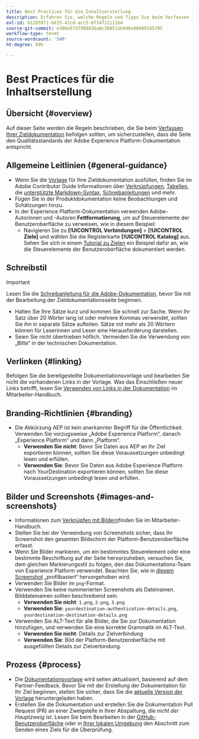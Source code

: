 ```yaml
---
title: Best Practices für die Inhaltserstellung
description: Erfahren Sie, welche Regeln und Tipps Sie beim Verfassen Ihrer Zieldokumentationsseite befolgen sollten, um sicherzustellen, dass sie den Qualitätsstandards der Adobe Experience Platform-Dokumentation entspricht.
exl-id: b12059f1-6635-41cd-acc5-6ff471111164
source-git-commit: e300e57df998836a8c388511b446e90499185705
workflow-type: tm+mt
source-wordcount: '549'
ht-degree: 89%

---
```


# Best Practices für die Inhaltserstellung

## Übersicht {#overview}

Auf dieser Seite werden die Regeln beschrieben, die Sie beim [Verfassen Ihrer Zieldokumentation](./documentation-instructions.md) befolgen sollten, um sicherzustellen, dass die Seite den Qualitätsstandards der Adobe Experience Platform-Dokumentation entspricht.

## Allgemeine Leitlinien {#general-guidance}

* Wenn Sie die [Vorlage](./self-service-template.md) für Ihre Zieldokumentation ausfüllen, finden Sie im Adobe Contributor Guide Informationen über [Verknüpfungen](https://experienceleague.adobe.com/docs/contributor/contributor-guide/writing-essentials/linking.html), [Tabellen](https://experienceleague.adobe.com/docs/contributor/contributor-guide/writing-essentials/markdown.html#tables), die [unterstützte Markdown-Syntax](https://experienceleague.adobe.com/docs/contributor/contributor-guide/writing-essentials/markdown.html), [Schreibanleitungen](https://experienceleague.adobe.com/docs/contributor/contributor-guide/writing-essentials/general-writing-guidance.html) und mehr.
* Fügen Sie in der Produktdokumentation keine Beobachtungen und Schätzungen hinzu.
* In der Experience Platform-Dokumentation verwenden Adobe-Autorinnen und -Autoren **Fettformatierung**, um auf Steuerelemente der Benutzeroberfläche zu verweisen, wie in diesem Beispiel:
   * Navigieren Sie zu **[!UICONTROL Verbindungen]** > **[!UICONTROL Ziele]** und wählen Sie die Registerkarte **[!UICONTROL Katalog]** aus. Sehen Sie sich in einem [Tutorial zu Zielen](https://experienceleague.adobe.com/docs/experience-platform/destinations/ui/activate/activate-batch-profile-destinations.html#select-destination) ein Beispiel dafür an, wie die Steuerelemente der Benutzeroberfläche dokumentiert werden.

## Schreibstil

>[!IMPORTANT]
>
>Lesen Sie die [Schreibanleitung für die Adobe-Dokumentation](https://experienceleague.adobe.com/docs/contributor/contributor-guide/writing-essentials/general-writing-guidance.html), bevor Sie mit der Bearbeitung der Zieldokumentationsseite beginnen.

* Halten Sie Ihre Sätze kurz und kommen Sie schnell zur Sache. Wenn Ihr Satz über 20 Wörter lang ist oder mehrere Kommas verwendet, sollten Sie ihn in separate Sätze aufteilen. Sätze mit mehr als 20 Wörtern können für Leserinnen und Leser eine Herausforderung darstellen.
* Seien Sie nicht übertrieben höflich. Vermeiden Sie die Verwendung von „Bitte“ in der technischen Dokumentation.

## Verlinken {#linking}

Befolgen Sie die bereitgestellte Dokumentationsvorlage und bearbeiten Sie nicht die vorhandenen Links in der Vorlage. Was das Einschließen neuer Links betrifft, lesen Sie [Verwenden von Links in der Dokumentation](https://experienceleague.adobe.com/docs/contributor/contributor-guide/writing-essentials/linking.html) im Mitarbeiter-Handbuch.

## Branding-Richtlinien {#branding}

* Die Abkürzung AEP ist kein anerkannter Begriff für die Öffentlichkeit. Verwenden Sie vorzugsweise „Adobe Experience Platform“, danach „Experience Platform“ und dann „Platform“.
   * **Verwenden Sie nicht**: Bevor Sie Daten aus AEP an Ihr Ziel exportieren können, sollten Sie diese Voraussetzungen unbedingt lesen und erfüllen.
   * **Verwenden Sie**: Bevor Sie Daten aus Adobe Experience Platform nach YourDestination exportieren können, sollten Sie diese Voraussetzungen unbedingt lesen und erfüllen.

## Bilder und Screenshots {#images-and-screenshots}

* Informationen zum [Verknüpfen mit Bildern](https://experienceleague.adobe.com/docs/contributor/contributor-guide/writing-essentials/markdown.html#images)finden Sie im Mitarbeiter-Handbuch.
* Stellen Sie bei der Verwendung von Screenshots sicher, dass Ihr Screenshot den gesamten Bildschirm der Platform-Benutzeroberfläche erfasst.
* Wenn Sie Bilder markieren, um ein bestimmtes Steuerelement oder eine bestimmte Beschriftung auf der Seite hervorzuheben, versuchen Sie, dem gleichen Markierungsstil zu folgen, den das Dokumentations-Team von Experience Platform verwendet. Beachten Sie, wie in [diesem Screenshot](/help/destinations/catalog/cloud-storage/amazon-s3.md#export-type-frequency) „profilbasiert“ hervorgehoben wird.
* Verwenden Sie Bilder im `png`-Format.
* Verwenden Sie keine nummerierten Screenshots als Dateinamen. Bilddateinamen sollten beschreibend sein.
   * **Verwenden Sie nicht**: `1.png`, `2.png`, `3.png`
   * **Verwenden Sie**: `yourdestination-authentication-details.png`, `yourdestination-destination-details.png`
* Verwenden Sie ALT-Text für alle Bilder, die Sie zur Dokumentation hinzufügen, und verwenden Sie eine korrekte Grammatik im ALT-Text.
   * **Verwenden Sie nicht**: Details zur Zielverbindung
   * **Verwenden Sie**: Bild der Platform-Benutzeroberfläche mit ausgefüllten Details zur Zielverbindung.

## Prozess {#process}

* Die [Dokumentationsvorlage](./self-service-template.md) wird selten aktualisiert, basierend auf dem Partner-Feedback. Bevor Sie mit der Erstellung der Dokumentation für Ihr Ziel beginnen, stellen Sie sicher, dass Sie die [aktuelle Version der Vorlage](../assets/docs-framework/yourdestination-template.zip) heruntergeladen haben.
* Erstellen Sie die Dokumentation und erstellen Sie die Dokumentation Pull Request (PR) an einer Zweigstelle in Ihrer Abspaltung, *die nicht der Hauptzweig ist*. Lesen Sie beim Bearbeiten in der [GitHub-Benutzeroberfläche](./use-github-interface-to-create-documentation.md#submit-review) oder in [Ihrer lokalen Umgebung](./work-in-local-environment.md#submit-review) den Abschnitt zum Senden eines Ziels für die Überprüfung.

